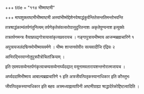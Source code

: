 +++
title = "११४ भीष्माष्टमी"

+++
माघशुक्लाष्टमीभीष्माष्टमी अस्यांभीष्मोद्देशेनयेश्राद्धंकुर्वन्तितेसन्ततिमन्तोभवन्ति

तत्रश्राद्धंकाम्यंतर्पणंतुनित्यम् तर्पणेकृतेसंवत्सरोपात्तुदुरितनाशः अकृतेपुण्यनाश इत्युक्तेः

तत्रतर्पणमन्त्रः वैयाघ्रपद्यगोत्रायासांकृत्यप्रवरायच । गङ्गापुत्रायभीष्माय आजन्मब्रह्मचारिणे १

अपुत्रायजलंदद्मिनमोभीष्मायवर्मणे । भीष्मः शान्तनवोवीरः सत्यवादीजि एंद्रियः २

आभिरद्भिरवाप्नोतुपुत्रपौत्रोचितांक्रियाम् ।

इति एवमपसव्येनतर्पणंकृत्वाचम्यसव्येनार्घ्यंदद्यात् वसूनामवतारायशन्तनोरात्मजायच ।

अर्घ्यददामिभीष्माय आबाल्यब्रह्मचारिणे १ इति अत्रजीवत्पितृकस्यानाधिकार इति कौस्तुभः

जीवत्पितृकस्याप्यधिकार इति बहवः अत्रमध्याह्नव्यापिनी अष्टमीग्राह्या श्राद्धादेरेकोद्दिष्टत्वादिति ।
